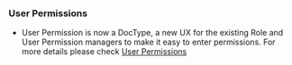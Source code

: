 ### User Permissions
- User Permission is now a DocType, a new UX for the existing Role and User Permission managers to make it easy to enter permissions. For more details please check <a href="https://shopersolutions.com/docs/user/manual/en/setting-up/users-and-permissions/user-permissions">User Permissions</a>